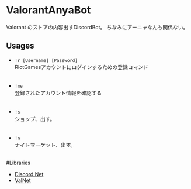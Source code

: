 # ValorantAnyaBot
Valorant のストアの内容出すDiscordBot。
ちなみにアーニャなんも関係ない。

## Usages
- ```!r [Username] [Password]``` </br>
      RiotGamesアカウントにログインするための登録コマンド</br></br>
      
      
- ```!me```　　　　　　　　　　</br>
      登録されたアカウント情報を確認する</br></br>
      
- ```!s```　　　　　　　　　　　</br>
      ショップ、出す。</br></br>
      
- ```!n```　　　　　　　　　　　</br>
      ナイトマーケット、出す。</br></br>

#Libraries

- [Discord.Net](https://github.com/discord-net/Discord.Net)
- [ValNet](https://github.com/HeyM1ke/ValNet)
